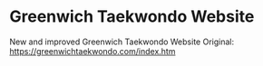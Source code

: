 # Greenwich Taekwondo Website
New and improved Greenwich Taekwondo Website
Original: https://greenwichtaekwondo.com/index.htm

